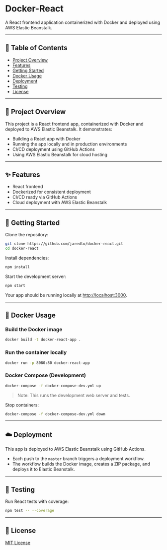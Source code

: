 # Docker-React

&#x20;&#x20;

A React frontend application containerized with Docker and deployed using AWS Elastic Beanstalk.

---

## 📝 Table of Contents

- [Project Overview](#project-overview)
- [Features](#features)
- [Getting Started](#getting-started)
- [Docker Usage](#docker-usage)
- [Deployment](#deployment)
- [Testing](#testing)
- [License](#license)

---

## 🚀 Project Overview

This project is a React frontend app, containerized with Docker and deployed to AWS Elastic Beanstalk. It demonstrates:

- Building a React app with Docker
- Running the app locally and in production environments
- CI/CD deployment using GitHub Actions
- Using AWS Elastic Beanstalk for cloud hosting

---

## ✨ Features

- React frontend
- Dockerized for consistent deployment
- CI/CD ready via GitHub Actions
- Cloud deployment with AWS Elastic Beanstalk

---

## 🏁 Getting Started

Clone the repository:

```bash
git clone https://github.com/jaredto/docker-react.git
cd docker-react
```

Install dependencies:

```bash
npm install
```

Start the development server:

```bash
npm start
```

Your app should be running locally at [http://localhost:3000](http://localhost:3000).

---

## 🐳 Docker Usage

### Build the Docker image

```bash
docker build -t docker-react-app .
```

### Run the container locally

```bash
docker run -p 8080:80 docker-react-app
```

### Docker Compose (Development)

```bash
docker-compose -f docker-compose-dev.yml up
```

> Note: This runs the development web server and tests.

Stop containers:

```bash
docker-compose -f docker-compose-dev.yml down
```

---

## ☁️ Deployment

This app is deployed to AWS Elastic Beanstalk using GitHub Actions.

- Each push to the `master` branch triggers a deployment workflow.
- The workflow builds the Docker image, creates a ZIP package, and deploys it to Elastic Beanstalk.

---

## 🧪 Testing

Run React tests with coverage:

```bash
npm test -- --coverage
```

---

## 📄 License

[MIT License](LICENSE)

